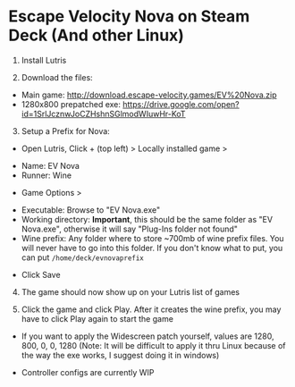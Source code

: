 # Escape Velocity Nova on Steam Deck (And other Linux)

1. Install Lutris
 
2. Download the files:
 - Main game: http://download.escape-velocity.games/EV%20Nova.zip
 - 1280x800 prepatched exe: https://drive.google.com/open?id=1SrlJcznwJoCZHshnSGlmodWIuwHr-KoT
 
3. Setup a Prefix for Nova:
 
* Open Lutris, Click + (top left) > Locally installed game >
- Name: EV Nova
- Runner: Wine
 
* Game Options > 
- Executable: Browse to "EV Nova.exe"
- Working directory: **Important**, this should be the same folder as "EV Nova.exe", otherwise it will say "Plug-Ins folder not found"
- Wine prefix: Any folder where to store ~700mb of wine prefix files. You will never have to go into this folder. If you don't know what to put, you can put `/home/deck/evnovaprefix`
  
* Click Save
 
4. The game should now show up on your Lutris list of games
 
5. Click the game and click Play. After it creates the wine prefix, you may have to click Play again to start the game
 
* If you want to apply the Widescreen patch yourself, values are 1280, 800, 0, 0, 1280 (Note: It will be difficult to apply it thru Linux because of the way the exe works, I suggest doing it in windows)

* Controller configs are currently WIP
